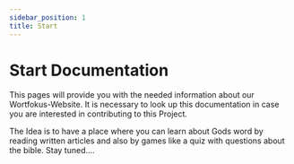 ```yaml
---
sidebar_position: 1
title: Start
---
```


# Start Documentation

This pages will provide you with the needed information about our Wortfokus-Website.
It is necessary to look up this documentation in case you are interested in contributing to this Project.

The Idea is to have a place where you can learn about Gods word by reading written articles and also by games like a quiz with questions about the bible.
Stay tuned....


